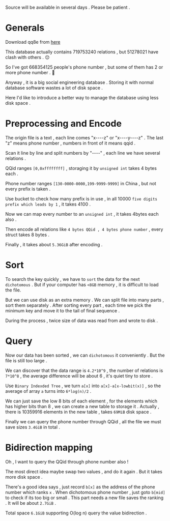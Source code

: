 Source will be available in several days . Please be patient .

# Generals

Download qq8e from [here](https://github.com/qq8e/qq)

This database actually contains 719753240 relations , but 51278021 have clash with others . 😔

So I've got 668354125 people's phone number , but some of them has 2 or more phone number . 🤬

Anyway , it is a big social engineering database . Storing it with normal database software wastes a lot of disk space .

Here I'd like to introduce a better way to manage the database using less disk space .

# Preprocessing and Encode

The origin file is a text , each line comes "x----z" or "x----y----z" . The last "z" means phone number , numbers in front of it means qqid .

Scan it line by line and split numbers by "----" , each line we have several relations .

QQid ranges `[0,0xffffffff]` , storaging it by `unsigned int` takes 4 bytes each .

Phone number ranges `[130-0000-0000,199-9999-9999]` in China , but not every prefix is taken .

Use bucket to check how many prefix is in use , in all 10000 `five digits prefix which leads by 1` , it takes 4100 .

Now we can map every number to an `unsigned int` , it takes 4bytes each also .

Then encode all relations like `4 bytes QQid , 4 bytes phone number` , every struct takes 8 bytes .

Finally , it takes about `5.36GiB` after encoding .

# Sort

To search the key quickly , we have to `sort` the data for the next `dichotomous` . But if your computer has `<8GB` memory , it is difficult to load the file.

But we can use disk as an extra memory . We can split file into many parts , sort them separately . After sorting every part , each time we pick the minimum key and move it to the tail of final sequence .

During the process , twice size of data was read from and wrote to disk .

# Query

Now our data has been sorted , we can `dichotomous` it conveniently . But the file is still too large .

We can discover that the data range is `4.2*10^9` , the number of relations is `7*10^8` , the average difference will be about 6 , it's quiet tiny to store .

Use `Binary Indexded Tree` , we turn `a[x]` into `a[x]-a[x-lowbit(x)]` , so the average of array `a` turns into `6*log(n)/2` .

We can just save the low 8 bits of each element , for the elements which has higher bits than 8 , we can create a new table to storage it . Actually , there is 10359916 elements in the new table , takes `69MiB` disk space .

Finally we can query the phone number through QQid , all the file we must save sizes `3.4GiB` in total .

# Bidirection mapping

Oh , I want to query the QQid through phone number also !

The most direct idea maybe swap two values , and do it again . But it takes more disk space .

There's a good idea says , just record `b[x]` as the address of the phone number which ranks `x` . When dichotomous phone number , just goto `b[mid]` to check if its too big or small .
This part needs a new file saves the ranking . It will be about `2.7GiB` . 

Total space `6.1GiB` supporting O(log n) query the value bidirection .

